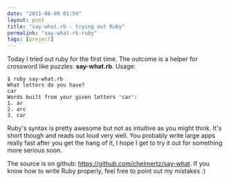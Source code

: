 ```yaml
---
date: "2011-08-09 01:59"
layout: post
title: "say-what.rb - trying out Ruby"
permalink: "say-what-rb-ruby"
tags: [project]
---
```


Today I tried out ruby for the first time. The outcome is a helper for crossword like puzzles: <strong>say-what.rb</strong>. Usage:

    $ ruby say-what.rb
    What letters do you have?
    car
    Words built from your given letters 'car':
    1. ar
    2. arc
    3. car

Ruby's syntax is pretty awesome but not as intuitive as you might think. It's short though and reads out loud very well. You probably write large apps really fast after you get the hang of it, I hope I get to try it out for something more serious soon.

The source is on github: <a href="https://github.com/chelmertz/say-what">https://github.com/chelmertz/say-what</a>. If you know how to write Ruby properly, feel free to point out my mistakes :)
